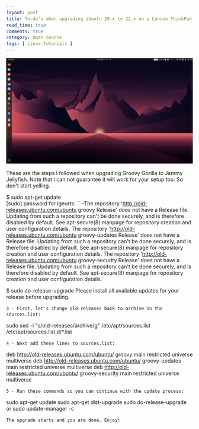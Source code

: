 ```yaml
---
layout: post
title: To-do's when upgrading Ubuntu 20.x to 22.x on a Lenovo ThinkPad X1 Carbon Gen 8
read_time: true
comments: true
category: Open Source 
tags: [ Linux Tutorials ]
---
```


<img src="/assets/jammy-jellyfish.png" width="654">

These are the steps I followed when upgrading Groovy Gorilla to Jammy Jellyfish. Note that I can not guarantee it will work for your setup too. So don't start yelling.

$ sudo apt-get update                   
[sudo] password for lgeurts: ``
-The repository 'http://old-releases.ubuntu.com/ubuntu groovy Release' does not have a Release file.
Updating from such a repository can't be done securely, and is therefore disabled by default.
See apt-secure(8) manpage for repository creation and user configuration details.
The repository 'http://old-releases.ubuntu.com/ubuntu groovy-updates Release' does not have a Release file.
Updating from such a repository can't be done securely, and is therefore disabled by default.
See apt-secure(8) manpage for repository creation and user configuration details.
The repository 'http://old-releases.ubuntu.com/ubuntu groovy-security Release' does not have a Release file.
Updating from such a repository can't be done securely, and is therefore disabled by default.
See apt-secure(8) manpage for repository creation and user configuration details.

$ sudo do-release-upgrade
Please install all available updates for your release before upgrading.
```
3 - First, let's change old-releases back to archive in the sources.list:
```
sudo sed -i "s/old-releases/archive/g" /etc/apt/sources.list /etc/apt/sources.list.d/*.list
```
4 - Next add these lines to sources.list:
```
deb http://old-releases.ubuntu.com/ubuntu/ groovy main restricted universe multiverse
deb http://old-releases.ubuntu.com/ubuntu/ groovy-updates main restricted universe multiverse
deb http://old-releases.ubuntu.com/ubuntu/ groovy-security main restricted universe multiverse
```
5 - Run these commands so you can continue with the update process:
```
sudo apt-get update
sudo apt-get dist-upgrade
sudo do-release-upgrade or sudo update-manager -c
```
The upgrade starts and you are done. Enjoy!
